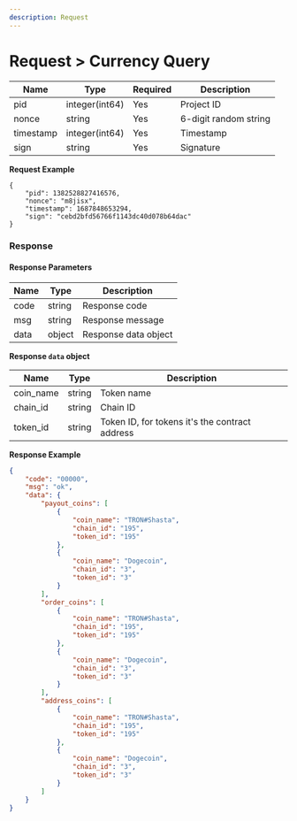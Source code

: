 ```yaml
---
description: Request
---
```


# Request > Currency Query

| Name      | Type           | Required | Description           |
| --------- | -------------- | -------- | --------------------- |
| pid       | integer(int64) | Yes      | Project ID            |
| nonce     | string         | Yes      | 6-digit random string |
| timestamp | integer(int64) | Yes      | Timestamp             |
| sign      | string         | Yes      | Signature             |

**Request Example**

```
{
    "pid": 1382528827416576,
    "nonce": "m8jisx",
    "timestamp": 1687848653294,
    "sign": "cebd2bfd56766f1143dc40d078b64dac"
}
```

### Response

#### Response Parameters

| Name | Type   | Description          |
| ---- | ------ | -------------------- |
| code | string | Response code        |
| msg  | string | Response message     |
| data | object | Response data object |

**Response `data` object**

| Name       | Type   | Description                                    |
| ---------- | ------ | ---------------------------------------------- |
| coin\_name | string | Token name                                     |
| chain\_id  | string | Chain ID                                       |
| token\_id  | string | Token ID, for tokens it's the contract address |

**Response Example**

```json
{
    "code": "00000",
    "msg": "ok",
    "data": {
        "payout_coins": [
            {
                "coin_name": "TRON#Shasta",
                "chain_id": "195",
                "token_id": "195"
            },
            {
                "coin_name": "Dogecoin",
                "chain_id": "3",
                "token_id": "3"
            }
        ],
        "order_coins": [
            {
                "coin_name": "TRON#Shasta",
                "chain_id": "195",
                "token_id": "195"
            },
            {
                "coin_name": "Dogecoin",
                "chain_id": "3",
                "token_id": "3"
            }
        ],
        "address_coins": [
            {
                "coin_name": "TRON#Shasta",
                "chain_id": "195",
                "token_id": "195"
            },
            {
                "coin_name": "Dogecoin",
                "chain_id": "3",
                "token_id": "3"
            }
        ]
    }
}
```
